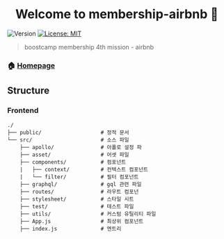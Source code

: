 <h1 align="center">Welcome to membership-airbnb 👋</h1>
<p>
  <img alt="Version" src="https://img.shields.io/badge/version-0.0.1-blue.svg?cacheSeconds=2592000" />
  <a href="#" target="_blank">
    <img alt="License: MIT" src="https://img.shields.io/badge/License-MIT-yellow.svg" />
  </a>
</p>

> boostcamp membership 4th mission - airbnb
### 🏠 [Homepage](http://45.119.146.248:3000/)

## Structure
### Frontend
```
./
├── public/                   # 정적 문서 
└── src/                      # 소스 파일
    ├── apollo/               # 아폴로 설정 파
    ├── asset/                # 어셋 파일 
    ├── components/           # 컴포넌트
    |   ├── context/          # 컨텍스트 컴포넌트     
    |   └── filter/           # 필터 컴포넌트     
    ├── graphql/              # gql 관련 파일
    ├── routes/               # 라우트 컴포넌
    ├── stylesheet/           # 스타일 시트
    ├── test/                 # 테스트 파일
    ├── utils/                # 커스텀 유틸리티 파일
    ├── App.js                # 최상위 컴포넌트
    ├── index.js              # 엔트리 